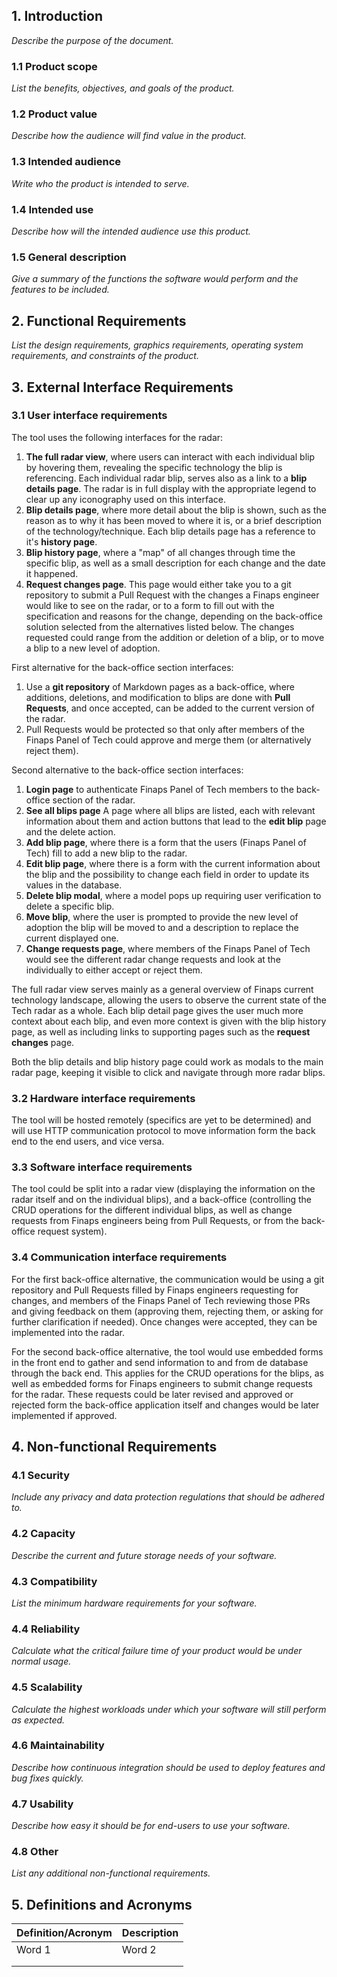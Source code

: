 ## 1. Introduction

_Describe the purpose of the document._

### 1.1 Product scope

_List the benefits, objectives, and goals of the product._

### 1.2 Product value

_Describe how the audience will find value in the product._

### 1.3 Intended audience

_Write who the product is intended to serve._

### 1.4 Intended use

_Describe how will the intended audience use this product._

### 1.5 General description

_Give a summary of the functions the software would perform and the features to be included._

## 2. Functional Requirements

_List the design requirements, graphics requirements, operating system requirements, and constraints of the product._

## 3. External Interface Requirements

### 3.1 User interface requirements

The tool uses the following interfaces for the radar:
1. **The full radar view**, where users can interact with each individual blip by hovering them, revealing the specific technology the blip is referencing. Each individual radar blip, serves also as a link to a **blip details page**. The radar is in full display with the appropriate legend to clear up any iconography used on this interface.
2. **Blip details page**, where more detail about the blip is shown, such as the reason as to why it has been moved to where it is, or a brief description of the technology/technique. Each blip details page has a reference to it's **history page**. 
3. **Blip history page**, where a "map" of all changes through time the specific blip, as well as a small description for each change and the date it happened.
4. **Request changes page**. This page would either take you to a git repository to submit a Pull Request with the changes a Finaps engineer would like to see on the radar, or to a form to fill out with the specification and reasons for the change, depending on the back-office solution selected from the alternatives listed below. The changes requested could range from the addition or deletion of a blip, or to move a blip to a new level of adoption. 


First alternative for the back-office section interfaces:
1. Use a **git repository** of Markdown pages as a back-office, where additions, deletions, and modification to blips are done with **Pull Requests**, and once accepted, can be added to the current version of the radar. 
2. Pull Requests would be protected so that only after members of the Finaps Panel of Tech could approve and merge them (or alternatively reject them).

Second alternative to the back-office section interfaces: 
1. **Login page** to authenticate Finaps Panel of Tech members to the back-office section of the radar.
2. **See all blips page** A page where all blips are listed, each with relevant information about them and action buttons that lead to the **edit blip** page and the delete action.
3. **Add blip page**, where there is a form that the users (Finaps Panel of Tech) fill to add a new blip to the radar.
4. **Edit blip page**, where there is a form with the current information about the blip and the possibility to change each field in order to update its values in the database.
5. **Delete blip modal**, where a model pops up requiring user verification to delete a specific blip.
6. **Move blip**, where the user is prompted to provide the new level of adoption the blip will be moved to and a description to replace the current displayed one.
7. **Change requests page**, where members of the Finaps Panel of Tech would see the different radar change requests and look at the individually to either accept or reject them. 

The full radar view serves mainly as a general overview of Finaps current technology landscape, allowing the users to observe the current state of the Tech radar as a whole. Each blip detail page gives the user much more context about each blip, and even more context is given with the blip history page, as well as including links to supporting pages such as the **request changes** page.

Both the blip details and blip history page could work as modals to the main radar page, keeping it visible to click and navigate through more radar blips.

### 3.2 Hardware interface requirements

The tool will be hosted remotely (specifics are yet to be determined) and will use HTTP communication protocol to move information form the back end to the end users, and vice versa.

### 3.3 Software interface requirements

The tool could be split into a radar view (displaying the information on the radar itself and on the individual blips), and a back-office (controlling the CRUD operations for the different individual blips, as well as change requests from Finaps engineers being from Pull Requests, or from the back-office request system).



### 3.4 Communication interface requirements

For the first back-office alternative, the communication would be using a git repository and Pull Requests filled by Finaps engineers requesting for changes, and members of the Finaps Panel of Tech reviewing those PRs and giving feedback on them (approving them, rejecting them, or asking for further clarification if needed). Once changes were accepted, they can be implemented into the radar. 

For the second back-office alternative, the tool would use embedded forms in the front end to gather and send information to and from de database through the back end. This applies for the CRUD operations for the blips, as well as embedded forms for Finaps engineers to submit change requests for the radar. These requests could be later revised and approved or rejected form the back-office application itself and changes would be later implemented if approved.

## 4. Non-functional Requirements

### 4.1 Security

_Include any privacy and data protection regulations that should be adhered to._

### 4.2 Capacity

_Describe the current and future storage needs of your software._

### 4.3 Compatibility

_List the minimum hardware requirements for your software._

### 4.4 Reliability

_Calculate what the critical failure time of your product would be under normal usage._

### 4.5 Scalability

_Calculate the highest workloads under which your software will still perform as expected._

### 4.6 Maintainability

_Describe how continuous integration should be used to deploy features and bug fixes quickly._

### 4.7 Usability

_Describe how easy it should be for end-users to use your software._

### 4.8 Other

_List any additional non-functional requirements._

## 5. Definitions and Acronyms

| Definition/Acronym | Description |
| ------------------ | ----------- |
| Word 1             | Word 2      |
|                    |             |
|                    |             |
